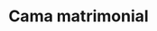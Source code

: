 ---
layout: ../../../layouts/ProductLayout.astro
title: 'Cama matrimonial'
pubDate: 2022-07-01
description: 'Fabricación de cama matrimonial.'
slug: '/products/camas/matrimonial-9'

image:
    url: '/images/webp/camas/matrimonial-9.webp'
    alt: 'The Astro logo on a dark background with a pink glow.'
    metaurl: '/images/jpeg/camas/matrimonial-9.jpeg'
tags: ["astro", "blogging", "learning in public"]
---